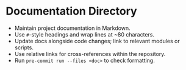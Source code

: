 # Documentation Directory

- Maintain project documentation in Markdown.
- Use `#`-style headings and wrap lines at ~80 characters.
- Update docs alongside code changes; link to relevant modules or scripts.
- Use relative links for cross-references within the repository.
- Run `pre-commit run --files <doc>` to check formatting.

